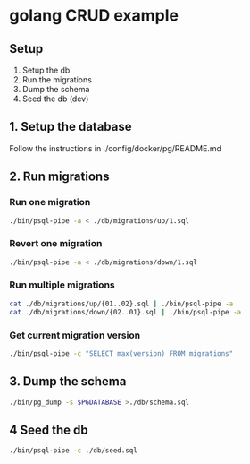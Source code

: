 # golang CRUD example

## Setup

1. Setup the db
2. Run the migrations
3. Dump the schema
4. Seed the db (dev)

## 1. Setup the database

Follow the instructions in ./config/docker/pg/README.md

## 2. Run migrations

### Run one migration
```bash
./bin/psql-pipe -a < ./db/migrations/up/1.sql
```

### Revert one migration
```bash
./bin/psql-pipe -a < ./db/migrations/down/1.sql
```

### Run multiple migrations
```bash
cat ./db/migrations/up/{01..02}.sql | ./bin/psql-pipe -a
cat ./db/migrations/down/{02..01}.sql | ./bin/psql-pipe -a
```

### Get current migration version
```bash
./bin/psql-pipe -c "SELECT max(version) FROM migrations"
```

## 3. Dump the schema
```bash
./bin/pg_dump -s $PGDATABASE >./db/schema.sql
```

## 4 Seed the db
```bash
./bin/psql-pipe -c ./db/seed.sql
```

